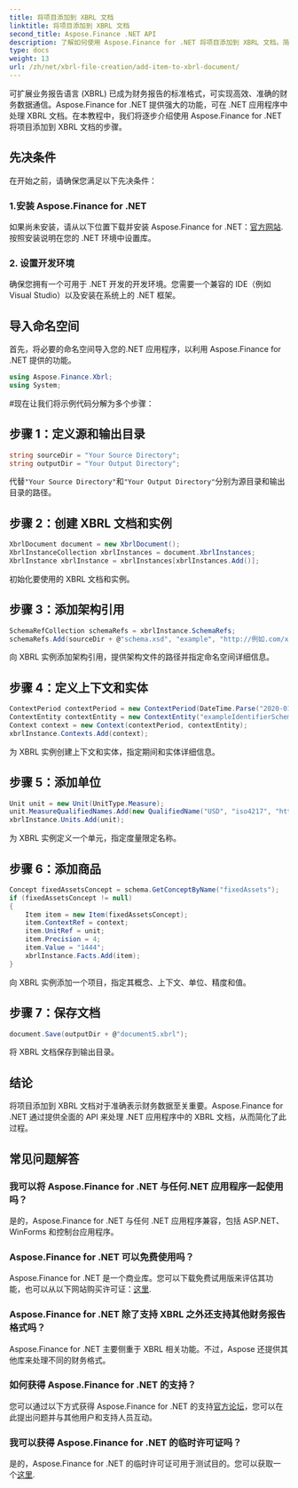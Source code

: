 ```yaml
---
title: 将项目添加到 XBRL 文档
linktitle: 将项目添加到 XBRL 文档
second_title: Aspose.Finance .NET API
description: 了解如何使用 Aspose.Finance for .NET 将项目添加到 XBRL 文档。简化 .NET 应用程序中的财务报告。#Aspose #Finance
type: docs
weight: 13
url: /zh/net/xbrl-file-creation/add-item-to-xbrl-document/
---
```

可扩展业务报告语言 (XBRL) 已成为财务报告的标准格式，可实现高效、准确的财务数据通信。Aspose.Finance for .NET 提供强大的功能，可在 .NET 应用程序中处理 XBRL 文档。在本教程中，我们将逐步介绍使用 Aspose.Finance for .NET 将项目添加到 XBRL 文档的步骤。
## 先决条件
在开始之前，请确保您满足以下先决条件：
### 1.安装 Aspose.Finance for .NET
如果尚未安装，请从以下位置下载并安装 Aspose.Finance for .NET：[官方网站](https://releases.aspose.com/finance/net/). 按照安装说明在您的 .NET 环境中设置库。
### 2. 设置开发环境
确保您拥有一个可用于 .NET 开发的开发环境。您需要一个兼容的 IDE（例如 Visual Studio）以及安装在系统上的 .NET 框架。
## 导入命名空间
首先，将必要的命名空间导入您的.NET 应用程序，以利用 Aspose.Finance for .NET 提供的功能。
```csharp
using Aspose.Finance.Xbrl;
using System;
```
#现在让我们将示例代码分解为多个步骤：
## 步骤 1：定义源和输出目录
```csharp
string sourceDir = "Your Source Directory";
string outputDir = "Your Output Directory";
```
代替`"Your Source Directory"`和`"Your Output Directory"`分别为源目录和输出目录的路径。
## 步骤 2：创建 XBRL 文档和实例
```csharp
XbrlDocument document = new XbrlDocument();
XbrlInstanceCollection xbrlInstances = document.XbrlInstances;
XbrlInstance xbrlInstance = xbrlInstances[xbrlInstances.Add()];
```
初始化要使用的 XBRL 文档和实例。
## 步骤 3：添加架构引用
```csharp
SchemaRefCollection schemaRefs = xbrlInstance.SchemaRefs;
schemaRefs.Add(sourceDir + @"schema.xsd", "example", "http://例如.com/xbrl/taxonomy”);
```
向 XBRL 实例添加架构引用，提供架构文件的路径并指定命名空间详细信息。
## 步骤 4：定义上下文和实体
```csharp
ContextPeriod contextPeriod = new ContextPeriod(DateTime.Parse("2020-01-01"), DateTime.Parse("2020-02-10"));
ContextEntity contextEntity = new ContextEntity("exampleIdentifierScheme", "exampleIdentifier");
Context context = new Context(contextPeriod, contextEntity);
xbrlInstance.Contexts.Add(context);
```
为 XBRL 实例创建上下文和实体，指定期间和实体详细信息。
## 步骤 5：添加单位
```csharp
Unit unit = new Unit(UnitType.Measure);
unit.MeasureQualifiedNames.Add(new QualifiedName("USD", "iso4217", "http://www.xbrl.org/2003/iso4217”）；
xbrlInstance.Units.Add(unit);
```
为 XBRL 实例定义一个单元，指定度量限定名称。
## 步骤 6：添加商品
```csharp
Concept fixedAssetsConcept = schema.GetConceptByName("fixedAssets");
if (fixedAssetsConcept != null)
{
    Item item = new Item(fixedAssetsConcept);
    item.ContextRef = context;
    item.UnitRef = unit;
    item.Precision = 4;
    item.Value = "1444";
    xbrlInstance.Facts.Add(item);
}
```
向 XBRL 实例添加一个项目，指定其概念、上下文、单位、精度和值。
## 步骤 7：保存文档
```csharp
document.Save(outputDir + @"document5.xbrl");
```
将 XBRL 文档保存到输出目录。
## 结论
将项目添加到 XBRL 文档对于准确表示财务数据至关重要。Aspose.Finance for .NET 通过提供全面的 API 来处理 .NET 应用程序中的 XBRL 文档，从而简化了此过程。
## 常见问题解答
### 我可以将 Aspose.Finance for .NET 与任何.NET 应用程序一起使用吗？
是的，Aspose.Finance for .NET 与任何 .NET 应用程序兼容，包括 ASP.NET、WinForms 和控制台应用程序。
### Aspose.Finance for .NET 可以免费使用吗？
 Aspose.Finance for .NET 是一个商业库。您可以下载免费试用版来评估其功能，也可以从以下网站购买许可证：[这里](https://purchase.aspose.com/buy).
### Aspose.Finance for .NET 除了支持 XBRL 之外还支持其他财务报告格式吗？
Aspose.Finance for .NET 主要侧重于 XBRL 相关功能。不过，Aspose 还提供其他库来处理不同的财务格式。
### 如何获得 Aspose.Finance for .NET 的支持？
您可以通过以下方式获得 Aspose.Finance for .NET 的支持[官方论坛](https://forum.aspose.com/c/finance/43)，您可以在此提出问题并与其他用户和支持人员互动。
### 我可以获得 Aspose.Finance for .NET 的临时许可证吗？
是的，Aspose.Finance for .NET 的临时许可证可用于测试目的。您可以获取一个[这里](https://purchase.aspose.com/temporary-license/).